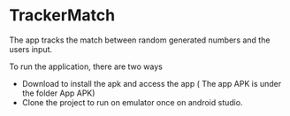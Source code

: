 # TrackerMatch

The app tracks the match between random generated numbers and the users input.

To run the application, there are two ways

  - Download to install the apk and access the app ( The app APK is under the folder App APK)
  - Clone the project to run on emulator once on android studio.
